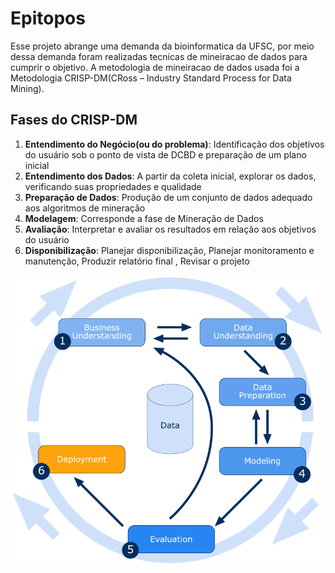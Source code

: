 # Epitopos

Esse projeto abrange uma demanda da bioinformatica da UFSC, por meio dessa demanda foram realizadas tecnicas de mineiracao de dados para cumprir o objetivo.
A metodologia de mineiracao de dados usada foi a Metodologia CRISP-DM(CRoss – Industry Standard Process for
Data Mining).

## Fases do CRISP-DM
1) **Entendimento do Negócio(ou do problema)**: Identificação dos objetivos do usuário sob o ponto de vista de DCBD e preparação de um plano inicial
2) **Entendimento dos Dados**: A partir da coleta inicial, explorar os dados, verificando suas propriedades e qualidade 
3) **Preparação de Dados**: Produção de um conjunto de dados adequado  aos algoritmos de mineração 
4) **Modelagem**: Corresponde a fase de Mineração de Dados
5) **Avaliação**: Interpretar e avaliar os resultados em relação aos objetivos do usuário 
6) **Disponibilização**: Planejar disponibilização, Planejar monitoramento e manutenção, Produzir relatório final , Revisar o projeto

![](crisp_dm.png)
